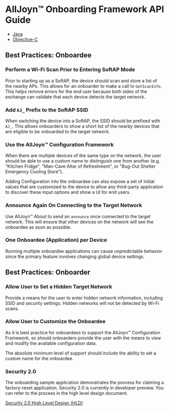 # AllJoyn&trade; Onboarding Framework API Guide

* [Java](java)
* [Objective-C](objc)

## Best Practices: Onboardee

### Perform a Wi-Fi Scan Prior to Entering SoftAP Mode

Prior to starting up as a SoftAP, the device should scan and store a list of the
nearby APs. This allows for an onboarder to make a call to `GetScanInfo`. This
helps remove errors for the end user because both sides of the exchange can
validate that each device detects the target network.

### Add `AJ_` Prefix to the SoftAP SSID

When switching the device into a SoftAP, the SSID should be prefixed with `AJ_`.
This allows onboarders to show a short list of the nearby devices that are
eligible to be onboarded to the target network.

### Use the AllJoyn&trade; Configuration Framework

When there are multiple devices of the same type on the network, the user should
be able to use a custom name to distinguish one from another (e.g. "Kitchen
Fridge", "Man-Cave Altar of Refreshment", or "Bug-Out Shelter Emergency Cooling
Store").

Adding Configuration into the onboardee can also expose a set of initial values
that are customized to the device to allow any third-party application to
discover these input options and show a UI for end users.

### Announce Again On Connecting to the Target Network

Use AllJoyn&trade; About to send an `announce` once connected to the target
network. This will ensure that other devices on the network will see the
onboardee as soon as possible.

### One Onboardee (Application) per Device

Running multiple onboardee applications can cause unpredictable behavior since
the primary feature involves changing global device settings.

## Best Practices: Onboarder

### Allow User to Set a Hidden Target Network

Provide a means for the user to enter hidden network information, including
SSID and security settings. Hidden networks will not be detected by Wi-Fi scans.

### Allow User to Customize the Onboardee

As it is best practice for onboardees to support the AllJoyn&trade;
Configuration Framework, so should onboarders provide the user with the means to
view and modify the available configuration data.

The absolute minimum level of support should include the ability to set a custom
name for the onboardee.

### Security 2.0

The onboarding sample application demonstrates the process for claiming a
factory-reset application.  Security 2.0 is currently in developer preview. You
can refer to the process in the high level design document.  

[Security 2.0 High Level Design (HLD)](/learn/core/security2_0/hld)
